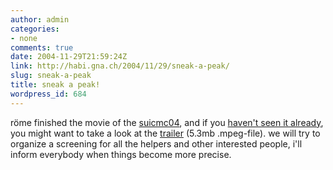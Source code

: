 ```yaml
---
author: admin
categories:
- none
comments: true
date: 2004-11-29T21:59:24Z
link: http://habi.gna.ch/2004/11/29/sneak-a-peak/
slug: sneak-a-peak
title: sneak a peak!
wordpress_id: 684
---
```


röme finished the movie of the [suicmc04](http://suicmc04.ch), and if you [haven't seen it already](http://habi.gna.ch/blog/archives/000472.html), you might want to take a look at the [trailer](http://suicmc04.ch/trailer_suicmc04_film.mpeg) (5.3mb .mpeg-file). we will try to organize a screening for all the helpers and other interested people, i'll inform everybody when things become more precise. 

